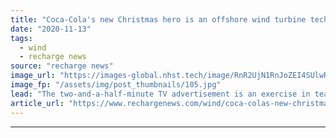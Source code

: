 ```yaml
---
title: "Coca-Cola's new Christmas hero is an offshore wind turbine technician"
date: "2020-11-13"
tags: 
  - wind
  - recharge news
source: "recharge news"
image_url: "https://images-global.nhst.tech/image/RnR2UjN1RnJoZEI4SUlwR3VFckozVkRyaEdPcnprZFhnN2Z0eDE0ZDFLTT0=/nhst/binary/7c59a112f68a716cc5f577e5e4f8a213"
image_fp: "/assets/img/post_thumbnails/105.jpg"
lead: "The two-and-a-half-minute TV advertisement is an exercise in tearjerking sentimental consumerism by Oscar-winning actor-writer-director Taika Waititi"
article_url: "https://www.rechargenews.com/wind/coca-colas-new-christmas-hero-is-an-offshore-wind-turbine-technician/2-1-912737"
---
```


---
